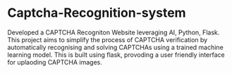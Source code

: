# Captcha-Recognition-system
Developed a CAPTCHA Recogniton Website leveraging AI, Python, Flask. This project aims to simplify the process of CAPTCHA verification by automatically recognising and solving CAPTCHAs using a trained machine learning model. This is built using flask, provoding a user friendly interface for uplaoding CAPTCHA images. 
